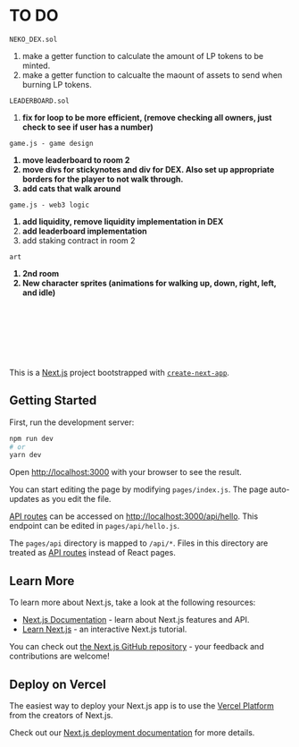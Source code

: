 # TO DO

`NEKO_DEX.sol`
1) make a getter function to calculate the amount of LP tokens to be minted.
2) make a getter function to calcualte the maount of assets to send when burning LP tokens.

`LEADERBOARD.sol`
<b>
1) fix for loop to be more efficient, (remove checking all owners, just check to see if user has a number) </b>

`game.js - game design`
<b>
1) move leaderboard to room 2
2) move divs for stickynotes and div for DEX. Also set up appropriate borders for the player to not walk through.
3) add cats that walk around
</b>

`game.js - web3 logic`
<b>
1) add liquidity, remove liquidity implementation in DEX
2) add leaderboard implementation</b>
3) add staking contract in room 2

`art`
<b>
1) 2nd room
2) New character sprites (animations for walking up, down, right, left, and idle)
</b>

<br/> <br/>
=========================================================



This is a [Next.js](https://nextjs.org/) project bootstrapped with [`create-next-app`](https://github.com/vercel/next.js/tree/canary/packages/create-next-app).

## Getting Started

First, run the development server:

```bash
npm run dev
# or
yarn dev
```

Open [http://localhost:3000](http://localhost:3000) with your browser to see the result.

You can start editing the page by modifying `pages/index.js`. The page auto-updates as you edit the file.

[API routes](https://nextjs.org/docs/api-routes/introduction) can be accessed on [http://localhost:3000/api/hello](http://localhost:3000/api/hello). This endpoint can be edited in `pages/api/hello.js`.

The `pages/api` directory is mapped to `/api/*`. Files in this directory are treated as [API routes](https://nextjs.org/docs/api-routes/introduction) instead of React pages.

## Learn More

To learn more about Next.js, take a look at the following resources:

- [Next.js Documentation](https://nextjs.org/docs) - learn about Next.js features and API.
- [Learn Next.js](https://nextjs.org/learn) - an interactive Next.js tutorial.

You can check out [the Next.js GitHub repository](https://github.com/vercel/next.js/) - your feedback and contributions are welcome!

## Deploy on Vercel

The easiest way to deploy your Next.js app is to use the [Vercel Platform](https://vercel.com/new?utm_medium=default-template&filter=next.js&utm_source=create-next-app&utm_campaign=create-next-app-readme) from the creators of Next.js.

Check out our [Next.js deployment documentation](https://nextjs.org/docs/deployment) for more details.
